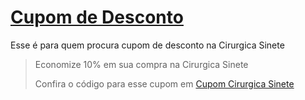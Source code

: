 # [Cupom de Desconto](https://github.com/CupomDeDesconto/Promocoes/blob/main/README.md)
Esse é para quem procura cupom de desconto na Cirurgica Sinete
<blockquote cite="https://asasdodesconto.com/saude-e-beleza/economize-10-em-sua-compra-na-cirurgica-sinete-12696"><p>Economize 10% em sua compra na Cirurgica Sinete</p><footer>Confira o código para esse cupom em <a href="https://asasdodesconto.com/saude-e-beleza/economize-10-em-sua-compra-na-cirurgica-sinete-12696">Cupom Cirurgica Sinete</a></footer></blockquote>